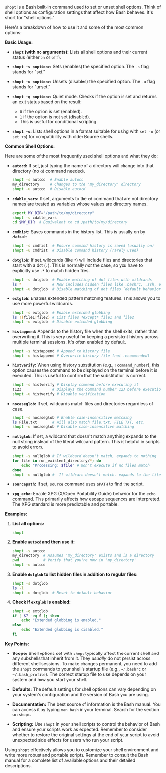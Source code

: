 `shopt` is a Bash built-in command used to set or unset shell options.  Think of shell options as configuration settings that affect how Bash behaves.  It's short for "shell options."

Here's a breakdown of how to use it and some of the most common options:

**Basic Usage:**

* **`shopt` (with no arguments):** Lists all shell options and their current status (either `on` or `off`).

* **`shopt -s <option>`:** Sets (enables) the specified option.  The `-s` flag stands for "set."

* **`shopt -u <option>`:** Unsets (disables) the specified option. The `-u` flag stands for "unset."

* **`shopt -q <option>`:**  Quiet mode.  Checks if the option is set and returns an exit status based on the result:
    * `0` if the option is set (enabled).
    * `1` if the option is not set (disabled).
    * This is useful for conditional scripting.

* **`shopt -o`:** Lists shell options in a format suitable for using with `set -o` (or `set +o`) for compatibility with older Bourne shells.

**Common Shell Options:**

Here are some of the most frequently used shell options and what they do:

* **`autocd`:** If set, just typing the name of a directory will change into that directory (no `cd` command needed).
   ```bash
   shopt -s autocd  # Enable autocd
   my_directory     # Changes to the 'my_directory' directory
   shopt -u autocd  # Disable autocd
   ```

* **`cdable_vars`:** If set, arguments to the `cd` command that are not directory names are treated as variables whose values are directory names.
   ```bash
   export MY_DIR="/path/to/my/directory"
   shopt -s cdable_vars
   cd $MY_DIR  # Equivalent to cd /path/to/my/directory
   ```

* **`cmdhist`:**  Saves commands in the history list. This is usually on by default.
    ```bash
    shopt -s cmdhist  # Ensure command history is saved (usually on)
    shopt -u cmdhist  # Disable command history (rarely used)
    ```

* **`dotglob`:**  If set, wildcards (like `*`) will include files and directories that start with a dot (`.`).  This is normally *not* the case, so you have to explicitly use `.*` to match hidden files.
    ```bash
    shopt -s dotglob  # Enable matching of dot files with wildcards
    ls *              # Now includes hidden files like .bashrc, .ssh, etc.
    shopt -u dotglob  # Disable matching of dot files (default behavior)
    ```

* **`extglob`:**  Enables extended pattern matching features.  This allows you to use more powerful wildcards.
    ```bash
    shopt -s extglob  # Enable extended globbing
    ls !(file1|file2) # List files *except* file1 and file2
    shopt -u extglob  # Disable extended globbing
    ```

* **`histappend`:**  Appends to the history file when the shell exits, rather than overwriting it.  This is very useful for keeping a persistent history across multiple terminal sessions.  It's often enabled by default.
    ```bash
    shopt -s histappend # Append to history file
    shopt -u histappend # Overwrite history file (not recommended)
    ```

* **`histverify`:** When using history substitution (e.g., `!command_number`), this option causes the command to be displayed on the terminal before it is executed.  This is useful to confirm that the substitution is correct.
    ```bash
    shopt -s histverify # Display command before executing it
    !123              # Displays the command number 123 before execution
    shopt -u histverify # Disable verification
    ```

* **`nocaseglob`:** If set, wildcards match files and directories regardless of case.
   ```bash
   shopt -s nocaseglob # Enable case-insensitive matching
   ls File.txt       # Will also match file.txt, FILE.TXT, etc.
   shopt -u nocaseglob # Disable case-insensitive matching
   ```

* **`nullglob`:** If set, a wildcard that doesn't match anything expands to the null string instead of the literal wildcard pattern. This is helpful in scripts to avoid errors.
   ```bash
   shopt -s nullglob # If wildcard doesn't match, expands to nothing
   for file in non_existent_directory/*; do
       echo "Processing: $file" # Won't execute if no files match
   done
   shopt -u nullglob #  If wildcard doesn't match, expands to the literal string
   ```

* **`sourcepath`:**  If set, `source` command uses `$PATH` to find the script.

* **`xpg_echo`:**  Enable XPG (X/Open Portability Guide) behavior for the `echo` command.  This primarily affects how escape sequences are interpreted.  The XPG standard is more predictable and portable.

**Examples:**

1. **List all options:**

   ```bash
   shopt
   ```

2. **Enable `autocd` and then use it:**

   ```bash
   shopt -s autocd
   my_directory  # Assumes 'my_directory' exists and is a directory
   pwd           # Verify that you're now in 'my_directory'
   shopt -u autocd
   ```

3. **Enable `dotglob` to list hidden files in addition to regular files:**

   ```bash
   shopt -s dotglob
   ls -l
   shopt -u dotglob  # Reset to default behavior
   ```

4. **Check if `extglob` is enabled:**

   ```bash
   shopt -q extglob
   if [ $? -eq 0 ]; then
       echo "Extended globbing is enabled."
   else
       echo "Extended globbing is disabled."
   fi
   ```

**Key Points:**

* **Scope:**  Shell options set with `shopt` typically affect the current shell and any subshells that inherit from it.  They *usually* do not persist across different shell sessions.  To make changes permanent, you need to add the `shopt` commands to your shell's startup file (e.g., `~/.bashrc` or `~/.bash_profile`).  The correct startup file to use depends on your system and how you start your shell.

* **Defaults:**  The default settings for shell options can vary depending on your system's configuration and the version of Bash you are using.

* **Documentation:**  The best source of information is the Bash manual. You can access it by typing `man bash` in your terminal. Search for the section on `shopt`.

* **Scripting:**  Use `shopt` in your shell scripts to control the behavior of Bash and ensure your scripts work as expected. Remember to consider whether to restore the original settings at the end of your script to avoid unexpected side effects for users who run your script.

Using `shopt` effectively allows you to customize your shell environment and write more robust and portable scripts. Remember to consult the Bash manual for a complete list of available options and their detailed descriptions.
